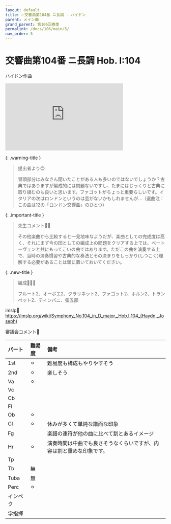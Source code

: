 ```yaml
---
layout: default
title: ✅交響曲第104番 ニ長調 - ハイドン
parent: メイン曲
grand_parent: 第106回春季
permalink: /docs/106/main/5/
nav_order: 5
---
```


# 交響曲第104番 ニ長調 Hob. I:104

ハイドン作曲

<iframe width="370" height="210" src="https://www.youtube.com/embed/b-M35En5Ed8?si=dDRR5q77FoM1LVGw" title="YouTube video player" frameborder="0" allow="accelerometer; autoplay; clipboard-write; encrypted-media; gyroscope; picture-in-picture; web-share" referrerpolicy="strict-origin-when-cross-origin" allowfullscreen></iframe>

{: .warning-title }
> 提出者より😍
> 
> 冒頭部分はみなさん聞いたことがある人も多いのではないでしょうか？古典ではありますが編成的には問題ないですし、たまにはじっくりと古典に取り組むのも良いと思います。ファゴットがちょっと重要らしいです。イタリアの次はロンドンというのは芸がないかもしれませんが…（選曲注：この曲は12の「ロンドン交響曲」のひとつ）

{: .important-title }
> 先生コメント🤵‍♂️
>
> その他楽曲から比較すると一見地味なようだが、楽曲としての完成度は高く、それにまず今の団としての編成上の問題をクリアする上では、ベートーヴェンと共にもってこいの曲ではあります。ただこの曲を演奏する上で、当時の演奏慣習や古典的な奏法とその決まりをしっかり(しつこく)理解する必要があることは頭に置いておいてください。

{: .new-title }
> 編成🎻🎺🥁
>
> フルート2、オーボエ2、クラリネット2、ファゴット2、ホルン2、トランペット2、ティンパニ、弦五部

imslp🎼
<a href="https://imslp.org/wiki/Symphony_No.104_in_D_major,_Hob.I:104_(Haydn,_Joseph)">https://imslp.org/wiki/Symphony_No.104_in_D_major,_Hob.I:104_(Haydn,_Joseph)</a>

審議会コメント📝

| パート       | 難易度          | 備考 |
|:-------------|:------------------|:------|
| 1st         | ⚪︎ | 難易度も構成もやりやすそう |
| 2nd | ⚪︎  | 楽しそう |
| Va         | ⚪︎  |  |
| Vc          |  |  |
| Cb |  |  |
| Fl         |   |  |
| Ob         | ⚪︎ |  |
| Cl         |  ⚪︎ | 休みが多くて単純な譜面な印象 |
| Fg          | | 楽譜の連符が他の曲に比べて割とあるイメージ|
| Hr | ⚪︎ | 演奏時間は中曲でも良さそうなくらいですが、内容は割と重めな印象です。 |
| Tp         |   |  |
| Tb         | 無 |  |
| Tuba         | 無  |  |
| Perc          | ⚪︎ |  |
| インペク |  | |
| 学指揮         |   |  |